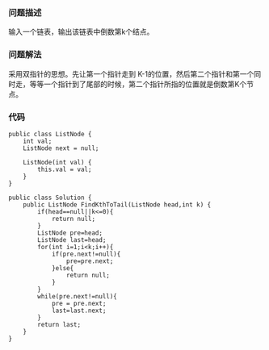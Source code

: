 ### 问题描述

输入一个链表，输出该链表中倒数第k个结点。

### 问题解法

采用双指针的思想。先让第一个指针走到 K-1的位置，然后第二个指针和第一个同时走，等等一个指针到了尾部的时候，第二个指针所指的位置就是倒数第K个节点。


### 代码

```
public class ListNode {
    int val;
    ListNode next = null;

    ListNode(int val) {
        this.val = val;
    }
}

public class Solution {
    public ListNode FindKthToTail(ListNode head,int k) {
        if(head==null||k<=0){
            return null;
        }
        ListNode pre=head;
        ListNode last=head;       
        for(int i=1;i<k;i++){
            if(pre.next!=null){
                pre=pre.next;
            }else{
                return null;
            }
        }
        while(pre.next!=null){
            pre = pre.next;
            last=last.next;
        }
        return last;
    }
}
```